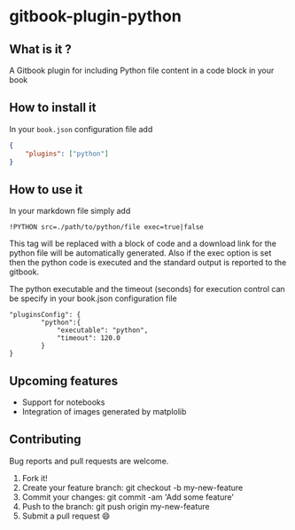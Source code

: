 # gitbook-plugin-python 

## What is it ? 
A Gitbook plugin for including Python file content in a code block in your book 

## How to install it 
In your `book.json` configuration file add 

```json
{
    "plugins": ["python"]
}
```

## How to use it 

In your markdown file simply add 

```
!PYTHON src=./path/to/python/file exec=true|false
```

This tag will be replaced with a block of code and a download link for the python file will be automatically generated.
Also if the exec option is set then the python code is executed and the standard output is reported to the gitbook.

The python executable and the timeout (seconds) for execution control can be specify in your book.json configuration file 

```
"pluginsConfig": {
        "python":{
            "executable": "python",
            "timeout": 120.0
        }
}
```

## Upcoming features

* Support for notebooks
* Integration of images generated by matplolib


## Contributing
Bug reports and pull requests are welcome.

1. Fork it!
2. Create your feature branch: git checkout -b my-new-feature
3. Commit your changes: git commit -am 'Add some feature'
4. Push to the branch: git push origin my-new-feature
5. Submit a pull request :smile:
